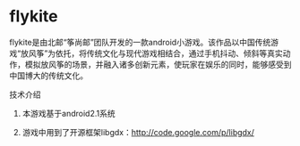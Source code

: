 flykite
===========

flykite是由北邮“筝尚邮”团队开发的一款android小游戏。该作品以中国传统游戏“放风筝”为依托，将传统文化与现代游戏相结合，通过手机抖动、倾斜等真实动作，模拟放风筝的场景，并融入诸多创新元素，使玩家在娱乐的同时，能够感受到中国博大的传统文化。

技术介绍 

1. 本游戏基于android2.1系统

2. 游戏中用到了开源框架libgdx：http://code.google.com/p/libgdx/
